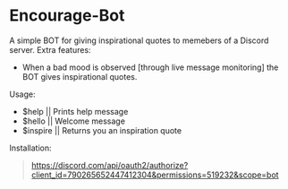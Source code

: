 # Encourage-Bot
A simple BOT for giving inspirational quotes to memebers of a Discord server.
Extra features:
  - When a bad mood is observed [through live message monitoring] the BOT gives inspirational quotes.

Usage:
 - $help    || Prints help message
 - $hello   || Welcome message 
 - $inspire || Returns you an inspiration quote

Installation:
>https://discord.com/api/oauth2/authorize?client_id=790265652447412304&permissions=519232&scope=bot
